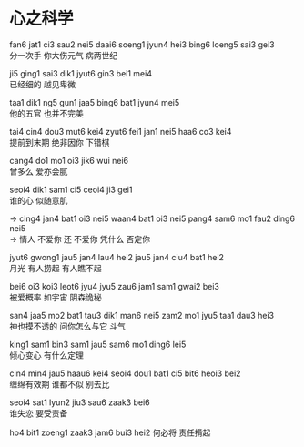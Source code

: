 # 心之科学

fan6 jat1 ci3 sau2 nei5 daai6 soeng1 jyun4 hei3 bing6 loeng5 sai3 gei3  
分一次手 你大伤元气 病两世纪  

ji5 ging1 sai3 dik1 jyut6 gin3 bei1 mei4  
已经细的 越见卑微  

taa1 dik1 ng5 gun1 jaa5 bing6 bat1 jyun4 mei5  
他的五官 也并不完美  

tai4 cin4 dou3 mut6 kei4 zyut6 fei1 jan1 nei5 haa6 co3 kei4  
提前到末期 绝非因你 下错棋  

cang4 do1 mo1 oi3 jik6 wui nei6  
曾多么 爱亦会腻  

seoi4 dik1 sam1 ci5 ceoi4 ji3 gei1  
谁的心 似随意肌  

-> cing4 jan4 bat1 oi3 nei5 waan4 bat1 oi3 nei5 pang4 sam6 mo1 fau2 ding6 nei5  
-> 情人 不爱你 还 不爱你 凭什么 否定你  

jyut6 gwong1 jau5 jan4 lau4 hei2 jau5 jan4 ciu4 bat1 hei2  
月光 有人捞起 有人瞧不起  

bei6 oi3 koi3 leot6 jyu4 jyu5 zau6 jam1 sam1 gwai2 bei3  
被爱概率 如宇宙 阴森诡秘  

san4 jaa5 mo2 bat1 tau3 dik1 man6 nei5 zam2 mo1 jyu5 taa1 dau3 hei3  
神也摸不透的 问你怎么与它 斗气  

king1 sam1 bin3 sam1 jau5 sam6 mo1 ding6 lei5  
倾心变心 有什么定理  

cin4 min4 jau5 haau6 kei4 seoi4 dou1 bat1 ci5 bit6 heoi3 bei2  
缠绵有效期 谁都不似 别去比  

seoi4 sat1 lyun2 jiu3 sau6 zaak3 bei6  
谁失恋 要受责备  

ho4 bit1 zoeng1 zaak3 jam6 bui3 hei2
何必将 责任揹起